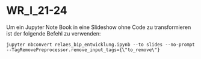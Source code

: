 # WR_I_21-24

Um ein Jupyter Note Book in eine Slideshow ohne Code zu transformieren ist der folgende Befehl zu verwenden:

`jupyter nbconvert relaes_bip_entwicklung.ipynb --to slides --no-prompt --TagRemovePreprocessor.remove_input_tags={\"to_remove\"}`
